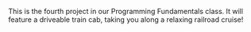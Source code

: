 This is the fourth project in our Programming Fundamentals class. 
It will feature a driveable train cab, taking you along a relaxing railroad cruise!
